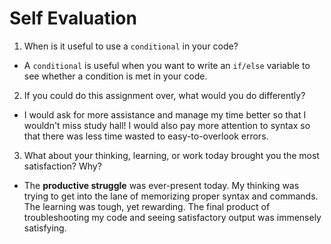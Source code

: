 # Self Evaluation

1. When is it useful to use a `conditional` in your code?
 - A `conditional` is useful when you want to write an `if/else` variable to see whether a condition is met in your code.

2. If you could do this assignment over, what would you do differently?
- I would ask for more assistance and manage my time better so that I wouldn't miss study hall! I would also pay more attention to syntax so that there was less time wasted to easy-to-overlook errors.

3. What about your thinking, learning, or work today brought you the most satisfaction? Why?
- The **productive struggle** was ever-present today. My thinking was trying to get into the lane of memorizing proper syntax and commands.  The learning was tough, yet rewarding.  The final product of troubleshooting my code and seeing satisfactory output was immensely satisfying.
